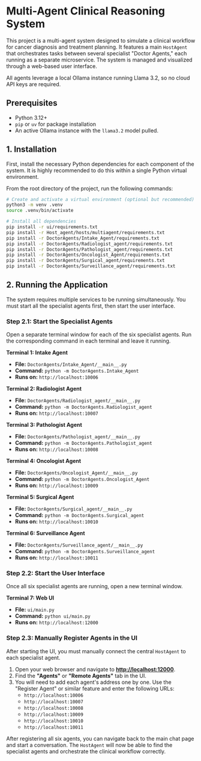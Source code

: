 # Multi-Agent Clinical Reasoning System

This project is a multi-agent system designed to simulate a clinical workflow for cancer diagnosis and treatment planning. It features a main `HostAgent` that orchestrates tasks between several specialist "Doctor Agents," each running as a separate microservice. The system is managed and visualized through a web-based user interface.

All agents leverage a local Ollama instance running Llama 3.2, so no cloud API keys are required.

## Prerequisites

- Python 3.12+
- `pip` or `uv` for package installation
- An active Ollama instance with the `llama3.2` model pulled.

## 1. Installation

First, install the necessary Python dependencies for each component of the system. It is highly recommended to do this within a single Python virtual environment.

From the root directory of the project, run the following commands:

```bash
# Create and activate a virtual environment (optional but recommended)
python3 -m venv .venv
source .venv/bin/activate

# Install all dependencies
pip install -r ui/requirements.txt
pip install -r Host_agent/hosts/multiagent/requirements.txt
pip install -r DoctorAgents/Intake_Agent/requirements.txt
pip install -r DoctorAgents/Radiologist_agent/requirements.txt
pip install -r DoctorAgents/Pathologist_agent/requirements.txt
pip install -r DoctorAgents/Oncologist_Agent/requirements.txt
pip install -r DoctorAgents/Surgical_agent/requirements.txt
pip install -r DoctorAgents/Surveillance_agent/requirements.txt
```

## 2. Running the Application

The system requires multiple services to be running simultaneously. You must start all the specialist agents first, then start the user interface.

### Step 2.1: Start the Specialist Agents

Open a separate terminal window for each of the six specialist agents. Run the corresponding command in each terminal and leave it running.

**Terminal 1: Intake Agent**
- **File:** `DoctorAgents/Intake_Agent/__main__.py`
- **Command:** `python -m DoctorAgents.Intake_Agent`
- **Runs on:** `http://localhost:10006`

**Terminal 2: Radiologist Agent**
- **File:** `DoctorAgents/Radiologist_agent/__main__.py`
- **Command:** `python -m DoctorAgents.Radiologist_agent`
- **Runs on:** `http://localhost:10007`

**Terminal 3: Pathologist Agent**
- **File:** `DoctorAgents/Pathologist_agent/__main__.py`
- **Command:** `python -m DoctorAgents.Pathologist_agent`
- **Runs on:** `http://localhost:10008`

**Terminal 4: Oncologist Agent**
- **File:** `DoctorAgents/Oncologist_Agent/__main__.py`
- **Command:** `python -m DoctorAgents.Oncologist_Agent`
- **Runs on:** `http://localhost:10009`

**Terminal 5: Surgical Agent**
- **File:** `DoctorAgents/Surgical_agent/__main__.py`
- **Command:** `python -m DoctorAgents.Surgical_agent`
- **Runs on:** `http://localhost:10010`

**Terminal 6: Surveillance Agent**
- **File:** `DoctorAgents/Surveillance_agent/__main__.py`
- **Command:** `python -m DoctorAgents.Surveillance_agent`
- **Runs on:** `http://localhost:10011`

### Step 2.2: Start the User Interface

Once all six specialist agents are running, open a new terminal window.

**Terminal 7: Web UI**
- **File:** `ui/main.py`
- **Command:** `python ui/main.py`
- **Runs on:** `http://localhost:12000`

### Step 2.3: Manually Register Agents in the UI

After starting the UI, you must manually connect the central `HostAgent` to each specialist agent.

1.  Open your web browser and navigate to **[http://localhost:12000](http://localhost:12000)**.
2.  Find the **"Agents"** or **"Remote Agents"** tab in the UI.
3.  You will need to add each agent's address one by one. Use the "Register Agent" or similar feature and enter the following URLs:
    -   `http://localhost:10006`
    -   `http://localhost:10007`
    -   `http://localhost:10008`
    -   `http://localhost:10009`
    -   `http://localhost:10010`
    -   `http://localhost:10011`

After registering all six agents, you can navigate back to the main chat page and start a conversation. The `HostAgent` will now be able to find the specialist agents and orchestrate the clinical workflow correctly. 